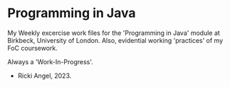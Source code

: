 Programming in Java
===================

My Weekly excercise work files for the 'Programming in Java' module at Birkbeck, University of London.
Also, evidential working 'practices' of my FoC coursework.

Always a 'Work-In-Progress'.

- Ricki Angel, 2023.
